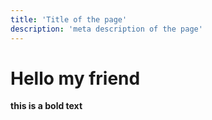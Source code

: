 ```yaml
---
title: 'Title of the page'
description: 'meta description of the page'
---
```


# Hello my friend

**this is a bold text**